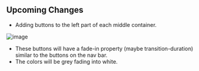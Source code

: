 Upcoming Changes
--

- Adding buttons to the left part of each middle container. 

![image](https://user-images.githubusercontent.com/97687673/154657369-ffe1c981-cfeb-41be-b322-2e96ce002114.png)

- These buttons will have a fade-in property (maybe transition-duration) similar to the buttons on the nav bar.
- The colors will be grey fading into white.




